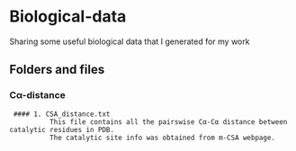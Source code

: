 # Biological-data
Sharing some useful biological data that I generated for my work

## Folders and files

### Cα-distance
     #### 1. CSA_distance.txt
              This file contains all the pairswise Cα-Cα distance between catalytic residues in PDB. 
              The catalytic site info was obtained from m-CSA webpage. 

